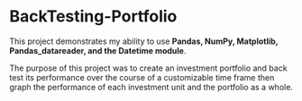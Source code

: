 # BackTesting-Portfolio
This project demonstrates my ability to use **Pandas, NumPy, Matplotlib, Pandas_datareader, and the Datetime module**.

The purpose of this project was to create an investment portfolio and back test its performance over the course of a customizable time frame then graph the performance of each investment unit and the portfolio as a whole. 

